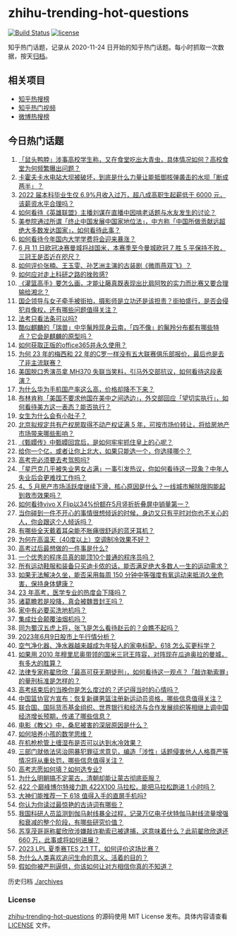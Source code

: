 # zhihu-trending-hot-questions

[![Build Status](https://github.com/justjavac/zhihu-trending-hot-questions/workflows/ci/badge.svg?branch=master)](https://github.com/justjavac/zhihu-trending-hot-questions/actions)
[![license](https://img.shields.io/github/license/justjavac/zhihu-trending-hot-questions)](https://github.com/justjavac/zhihu-trending-hot-questions/blob/master/LICENSE)

知乎热门话题，记录从 2020-11-24
日开始的知乎热门话题。每小时抓取一次数据，按天[归档](./archives)。

## 相关项目

- [知乎热搜榜](https://github.com/justjavac/zhihu-trending-top-search)
- [知乎热门视频](https://github.com/justjavac/zhihu-trending-hot-video)
- [微博热搜榜](https://github.com/justjavac/weibo-trending-hot-search)

## 今日热门话题

<!-- BEGIN -->
<!-- 最后更新时间 Sat Jun 10 2023 02:22:06 GMT+0800 (China Standard Time) -->

1. [「鼠头鸭脖」涉事高校学生称，又在食堂吃出大青虫，具体情况如何？高校食堂为何频繁曝出问题？](https://www.zhihu.com/question/605552961)
1. [卡霍夫卡水电站大坝被破坏，到底是什么力量让能抵御核弹袭击的水坝「断成两半」？](https://www.zhihu.com/question/605615861)
1. [2022 届本科毕业生仅 6.9%月收入过万，超八成高职生起薪低于 6000 元，该薪资水平合理吗？](https://www.zhihu.com/question/605658808)
1. [如何看待《英雄联盟》主播刘谋在直播中因啃老话题与水友发生的讨论？](https://www.zhihu.com/question/605625422)
1. [美参院通过所谓「终止中国发展中国家地位法」，中方称「中国所做贡献远超绝大多数发达国家」，如何看待此事？](https://www.zhihu.com/question/605664006)
1. [如何看待今年国内大学学费将会迎来暴涨？](https://www.zhihu.com/question/604821666)
1. [6 月 11 日欧冠决赛曼城将战国米，本赛季至今曼城欧冠 7 胜 5 平保持不败，三冠王是否近在咫尺？](https://www.zhihu.com/question/605740115)
1. [如何评价张楠、王玉雯、孙艺洲主演的古装剧《微雨燕双飞》？](https://www.zhihu.com/question/604860409)
1. [如何应对走上科研之路的挫败感?](https://www.zhihu.com/question/404990904)
1. [《灌篮高手》要怎么画，才能让藤真既表现出比肩阿牧的实力而比赛又要合理输给湘北？](https://www.zhihu.com/question/604932757)
1. [国企领导与女子牵手被街拍，摄影师是立功还是该担责？街拍盛行，是否会侵犯肖像权，还有哪些问题值得关注？](https://www.zhihu.com/question/605478314)
1. [法考只看法条可以吗?](https://www.zhihu.com/question/396284350)
1. [酷似麒麟的「瑞兽」中华鬣羚现身云南，「四不像」的鬣羚分布都有哪些特点？它会是麒麟的原型吗？](https://www.zhihu.com/question/605708175)
1. [如何获取正版的office365并永久使用？](https://www.zhihu.com/question/494557967)
1. [为何 23 年的梅西和 22 年的C罗一样没有五大联赛俱乐部报价，最后也是去了非主流联赛？](https://www.zhihu.com/question/605447222)
1. [美国脱口秀演员拿 MH370 失联当笑料，引马外交部抗议，如何看待这段表演？](https://www.zhihu.com/question/605493833)
1. [为什么华为手机国产率这么高，价格却降不下来？](https://www.zhihu.com/question/604699463)
1. [布林肯称「美国不要求他国在美中之间选边」，外交部回应「望切实执行」，如何看待美方这一表态？能否执行？](https://www.zhihu.com/question/605668520)
1. [女生为什么会有小肚子？](https://www.zhihu.com/question/315106829)
1. [北京拟规定共有产权房取得不动产权证满 5 年，可按市场价转让，将给房地产市场带来哪些影响？](https://www.zhihu.com/question/605670192)
1. [《甄嬛传》中甄嬛回宫后，是如何牢牢抓住皇上的心呢？](https://www.zhihu.com/question/396849052)
1. [给你一个亿，或者让你上北大，如果只能选一个，你选择哪个？](https://www.zhihu.com/question/604400719)
1. [高考完必须要去考驾照吗?](https://www.zhihu.com/question/605592685)
1. [「星巴克几乎被失业男女占满」一事引发热议，你如何看待这一现象？中年人失业后会更难找工作吗？](https://www.zhihu.com/question/605233684)
1. [4、5 月房产市场活跃度继续下滑，核心原因是什么？一线城市解除限购能起到救市效果吗？](https://www.zhihu.com/question/605670642)
1. [如何看待vivo X Flip以34%份额在5月竖折折叠屏中销量第一？](https://www.zhihu.com/question/605109447)
1. [当你碰到一件不开心的事情很想倾诉的时候，身边又只有平时对你也不关心的人，你会跟这个人倾诉吗？](https://www.zhihu.com/question/600666477)
1. [有哪些全天戴着耳朵能不胀痛很舒适的蓝牙耳机？](https://www.zhihu.com/question/596894468)
1. [为何在高温天（40度以上）空调制冷效果不好？](https://www.zhihu.com/question/404757863)
1. [高考过后最想做的一件事是什么?](https://www.zhihu.com/question/604419639)
1. [一个优秀的程序员真的能顶10个普通的程序员吗？](https://www.zhihu.com/question/32240311)
1. [所有运动鞋服和装备只买迪卡侬的话，能否满足绝大多数人一生的运动需求？](https://www.zhihu.com/question/603156085)
1. [如果无法解决久坐，能否采用每周 150 分钟中等强度有氧运动来抵消久坐危害，保持身体健康？](https://www.zhihu.com/question/603999527)
1. [23 年高考，医学专业的热度会下降吗？](https://www.zhihu.com/question/581169904)
1. [诸葛瞻若是投降，真会被魏晋封王吗？](https://www.zhihu.com/question/601007965)
1. [家中有必要买洗地机吗？](https://www.zhihu.com/question/431049065)
1. [集成灶会颠覆油烟机吗？](https://www.zhihu.com/question/417888594)
1. [同为蜀汉五虎上将，张飞是怎么看待赵云的？会瞧不起吗？](https://www.zhihu.com/question/604805680)
1. [2023年6月9日股市上午行情分析？](https://www.zhihu.com/question/605625538)
1. [空气净化器、净水器越来越成为年轻人的家电标配，618 怎么买更科学？](https://www.zhihu.com/question/605249266)
1. [如果用 2010 年穆里尼奥带领的国米三冠王阵容，对阵现在瓜迪奥拉的曼城，有多大的胜算？](https://www.zhihu.com/question/605327607)
1. [法律专家称翟欣欣「最高可获无期徒刑」，如何看待这一观点？「敲诈勒索罪」的量刑标准是怎样的？](https://www.zhihu.com/question/605717059)
1. [高考结束后的当晚你是怎么度过的？还记得当时的心情吗？](https://www.zhihu.com/question/605039825)
1. [中国篮协官方宣布：恢复新疆男篮注册新运动员资格，哪些信息值得关注？](https://www.zhihu.com/question/605633457)
1. [联合国、国际货币基金组织、世界银行和经济与合作发展组织等相继上调中国经济增长预期，传递了哪些信息？](https://www.zhihu.com/question/605621879)
1. [电影《教父》中，桑尼被害的深层原因是什么？](https://www.zhihu.com/question/600381053)
1. [如何培养小孩的数学思维？](https://www.zhihu.com/question/604715735)
1. [在机枪枪管上缠湿布是否可以达到水冷效果？](https://www.zhihu.com/question/605380401)
1. [三部门就依法惩治网暴犯罪征求意见，编造「涉性」话题侵害他人人格尊严等情况将从重处罚，哪些信息值得关注？](https://www.zhihu.com/question/605655675)
1. [高考志愿如何填？如何选专业?](https://www.zhihu.com/question/605308932)
1. [为什么明朝搞不定蒙古，清朝却能让蒙古彻底臣服？](https://www.zhihu.com/question/605206664)
1. [422 个巅峰博尔特接力跑 422X100 马拉松，能把马拉松跑进 1 小时吗？](https://www.zhihu.com/question/604848279)
1. [大神们能推荐一下 618 值得入手的直屏手机吗?](https://www.zhihu.com/question/603121004)
1. [你认为你读过最惊艳的古诗词有哪些？](https://www.zhihu.com/question/605616364)
1. [我国科研人员监测到伽马射线暴全过程，记录万亿电子伏特伽马射线流量增强和衰减的整个阶段，有哪些研究价值？](https://www.zhihu.com/question/605620230)
1. [苏享茂哥哥称翟欣欣涉嫌敲诈勒索已被逮捕，这意味着什么？此前翟欣欣退还 660 万，此事或将如何进展？](https://www.zhihu.com/question/605647767)
1. [2023 LPL 夏季赛TES 2:1 TT，如何评价这场比赛？](https://www.zhihu.com/question/605681553)
1. [为什么人类喜欢追问生命的意义、活着的目的？](https://www.zhihu.com/question/599599842)
1. [假如你被严刑逼供，你该如何让对方相信你真的不知道？](https://www.zhihu.com/question/603929512)

<!-- END -->

历史归档 [./archives](./archives)

### License

[zhihu-trending-hot-questions](https://github.com/justjavac/zhihu-trending-hot-questions)
的源码使用 MIT License 发布。具体内容请查看 [LICENSE](./LICENSE) 文件。
